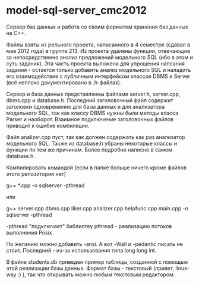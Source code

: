 model-sql-server_cmc2012
========================

Сервер баз данных и работа со своим форматом хранения баз данных на С++.

Файлы взяты из рельного проекта, написанного в 4 семестре (сдавал в мае 2012 года)
в группе 213. Из проекта удалены функции, отвечающие за непосредственно анализ
предложений модельного SQL (ибо в этом и суть задания). Эта часть проекта выложена
для упрощения напсания задания - остается только добавить анализ модельного SQL 
и наладить его взаимодействие с публичным интерфейсом классов DBMS и Server (всё
неплохо документировано в .h-файлах). 

Сервер и база данных представленны файлами server.h, server.cpp, dbms.cpp и
database.h. Последний заголовочный файл содержит заголовки одновременно для
базы данных и для анализатора модельного SQL, так как классу DBMS нужны были
методы класса Parser и наоборот. Взаимное подключение заголовочных файлов 
приводит к ошибке компиляции.

Файл analizer.cpp пуст, так как должен содержать как раз анализатор модельного SQL.
Также из database.h убраны некоторые классы и функции по тем же причинам. Более подробно
написно в самом database.h.


Компилировать командой (если в папке больше ничего кроме файлов этого репозитория нет)

g++ *.cpp -o sqlserver -pthread

или 

g++ server.cpp dbms.cpp liker.cpp analizer.cpp helpfunc.cpp main.cpp -o sqlserver -pthread

-pthread "подключает" библиотеу pthread - реализацию потоков выполнения Posix

По желанию можно добавить -ansi.
А вот -Wall и -pedantic писать не стоит. Последний - из-за использования типа 
long long int.


В файле students.db приведен пример таблицы, созданной с помощью этой реализации базы
данных. Формат базы - текстовый (привет, linux-way :) ), так что открывать можно любым
текстовым редактором.